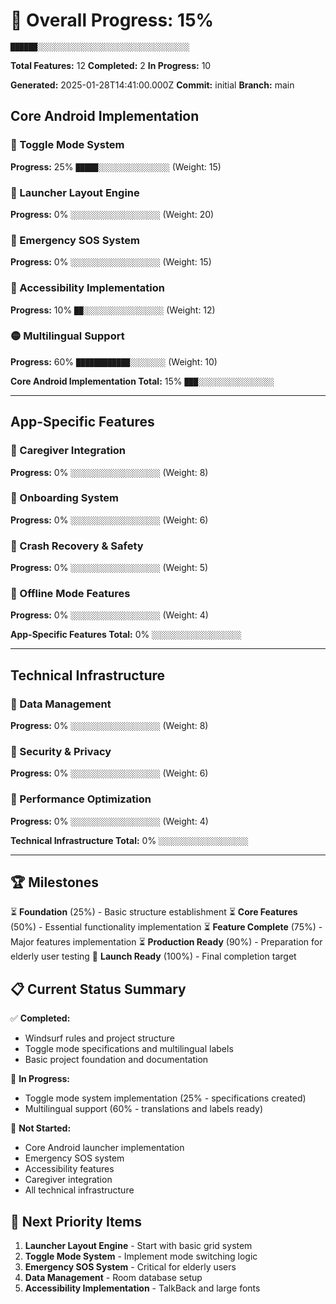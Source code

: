 # 🎯 Overall Progress: 15%

`██████░░░░░░░░░░░░░░░░░░░░░░░░░░░░░░░░░░`

**Total Features:** 12
**Completed:** 2
**In Progress:** 10

**Generated:** 2025-01-28T14:41:00.000Z
**Commit:** initial
**Branch:** main

## Core Android Implementation

### 🔴 Toggle Mode System
**Progress:** 25% `█████░░░░░░░░░░░░░░░░` (Weight: 15)

### 🔴 Launcher Layout Engine
**Progress:** 0% `░░░░░░░░░░░░░░░░░░░░` (Weight: 20)

### 🔴 Emergency SOS System
**Progress:** 0% `░░░░░░░░░░░░░░░░░░░░` (Weight: 15)

### 🔴 Accessibility Implementation
**Progress:** 10% `██░░░░░░░░░░░░░░░░░░` (Weight: 12)

### 🟡 Multilingual Support
**Progress:** 60% `████████████░░░░░░░░` (Weight: 10)

**Core Android Implementation Total:** 15% `███░░░░░░░░░░░░░░░░░`

---

## App-Specific Features

### 🔴 Caregiver Integration
**Progress:** 0% `░░░░░░░░░░░░░░░░░░░░` (Weight: 8)

### 🔴 Onboarding System
**Progress:** 0% `░░░░░░░░░░░░░░░░░░░░` (Weight: 6)

### 🔴 Crash Recovery & Safety
**Progress:** 0% `░░░░░░░░░░░░░░░░░░░░` (Weight: 5)

### 🔴 Offline Mode Features
**Progress:** 0% `░░░░░░░░░░░░░░░░░░░░` (Weight: 4)

**App-Specific Features Total:** 0% `░░░░░░░░░░░░░░░░░░░░`

---

## Technical Infrastructure

### 🔴 Data Management
**Progress:** 0% `░░░░░░░░░░░░░░░░░░░░` (Weight: 8)

### 🔴 Security & Privacy
**Progress:** 0% `░░░░░░░░░░░░░░░░░░░░` (Weight: 6)

### 🔴 Performance Optimization
**Progress:** 0% `░░░░░░░░░░░░░░░░░░░░` (Weight: 4)

**Technical Infrastructure Total:** 0% `░░░░░░░░░░░░░░░░░░░░`

---

## 🏆 Milestones

⏳ **Foundation** (25%) - Basic structure establishment
⏳ **Core Features** (50%) - Essential functionality implementation
⏳ **Feature Complete** (75%) - Major features implementation
⏳ **Production Ready** (90%) - Preparation for elderly user testing
🎯 **Launch Ready** (100%) - Final completion target

## 📋 Current Status Summary

✅ **Completed:**
- Windsurf rules and project structure
- Toggle mode specifications and multilingual labels
- Basic project foundation and documentation

🔄 **In Progress:**
- Toggle mode system implementation (25% - specifications created)
- Multilingual support (60% - translations and labels ready)

🔴 **Not Started:**
- Core Android launcher implementation
- Emergency SOS system
- Accessibility features
- Caregiver integration
- All technical infrastructure

## 🎯 Next Priority Items

1. **Launcher Layout Engine** - Start with basic grid system
2. **Toggle Mode System** - Implement mode switching logic
3. **Emergency SOS System** - Critical for elderly users
4. **Data Management** - Room database setup
5. **Accessibility Implementation** - TalkBack and large fonts
